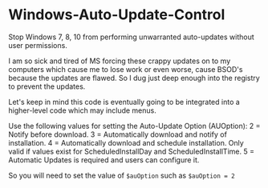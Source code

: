 # Windows-Auto-Update-Control
Stop Windows 7, 8, 10 from performing unwarranted auto-updates without user permissions.

I am so sick and tired of MS forcing these crappy updates on to my computers which cause me to lose work or even worse, cause BSOD's because the updates are flawed.  So I dug just deep enough into the registry to prevent the updates.

Let's keep in mind this code is eventually going to be integrated into a higher-level code which may include menus.

Use the following values for setting the Auto-Update Option (AUOption):
	2 = Notify before download.
	3 = Automatically download and notify of installation.
	4 = Automatically download and schedule installation. Only valid if values exist for ScheduledInstallDay and ScheduledInstallTime.
	5 = Automatic Updates is required and users can configure it.

So you will need to set the value of `$auOption` such as  `$auOption = 2` 
